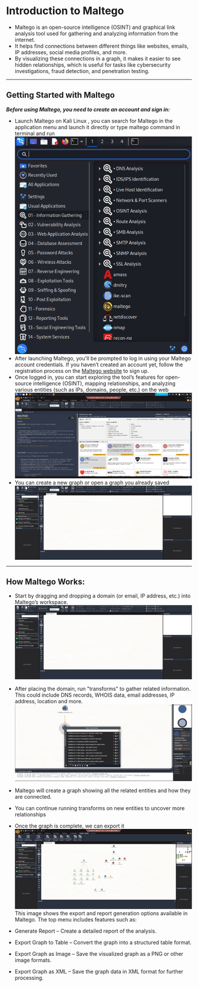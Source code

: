 # Introduction to Maltego

- Maltego is  an open-source intelligence (OSINT) and graphical link analysis  tool used for gathering and analyzing information from the internet.
- It helps find connections between different things like websites, emails, IP addresses, social media profiles, and more.
-  By visualizing these connections in a graph, it makes it easier to see hidden relationships, which is useful for tasks like cybersecurity investigations, fraud detection, and penetration testing.

-------
## Getting Started with Maltego

***Before using Maltego, you need to create an account and sign in:***
-  Launch Maltego on Kali Linux , you can search for Maltego in the application menu and launch it directly or type maltego command in terminal and run
![](https://github.com/deepthiii33/futureintern_projects/blob/main/task2/screenshots/maltego_opening.png)
- After launching Maltego, you'll be prompted to log in using your Maltego account credentials. If you haven’t created an account yet, follow the registration process on the [Maltego website](https://www.maltego.com/) to sign up.
- Once logged in, you can start exploring the tool’s features for open-source intelligence (OSINT), mapping relationships, and analyzing various entities (such as IPs, domains, people, etc.) on the web
![](https://github.com/deepthiii33/futureintern_projects/blob/main/task2/screenshots/maltego_interface.png)
- You can  create a new graph or open a graph you already saved
![](https://github.com/deepthiii33/futureintern_projects/blob/main/task2/screenshots/new_graph.png)

------------

 ##  How Maltego Works:
- Start by dragging and dropping a domain (or email, IP address, etc.) into Maltego’s workspace.
![](https://github.com/deepthiii33/futureintern_projects/blob/main/task2/screenshots/new_graph.png)
-  After placing the domain, run "transforms" to gather related information. This could include DNS records, WHOIS data, email addresses, IP address, location and more.
![](https://github.com/deepthiii33/futureintern_projects/blob/main/task2/screenshots/run_transforms.png)
-  Maltego will create a graph showing all the related entities and how they are connected.
-  You can continue running transforms on new entities to uncover more relationships

 - Once the graph is complete, we can export it
![](https://github.com/deepthiii33/futureintern_projects/blob/main/task2/screenshots/maltego_toolbar_options.png)
 This image shows the export and report generation options available in Maltego. The top menu includes features such as:
- Generate Report – Create a detailed report of the analysis.
- Export Graph to Table – Convert the graph into a structured table format.
- Export Graph as Image – Save the visualized graph as a PNG or other image formats.
- Export Graph as XML – Save the graph data in XML format for further processing.

  
